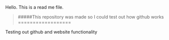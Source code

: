 Hello. This is a read me file. 
>#####This repository was made so I could test out how github works
==================

Testing out github and website functionality

